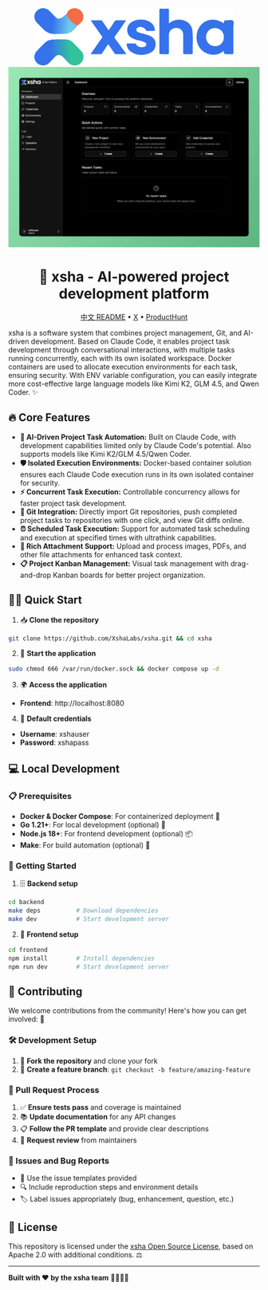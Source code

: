 <div align="center">

<img src="assets/logo.png" width="400"/>

<img src="assets/preview_20250814.png" width="800"/>

# 🚀 xsha - AI-powered project development platform

[中文 README](README_CN.md) • [X](https://x.com/0xTYZ) • [ProductHunt](https://www.producthunt.com/products/xsha)

</div>

xsha is a software system that combines project management, Git, and AI-driven development. Based on Claude Code, it enables project task development through conversational interactions, with multiple tasks running concurrently, each with its own isolated workspace. Docker containers are used to allocate execution environments for each task, ensuring security. With ENV variable configuration, you can easily integrate more cost-effective large language models like Kimi K2, GLM 4.5, and Qwen Coder. ✨

## 🔥 Core Features

- **🧠 AI-Driven Project Task Automation:** Built on Claude Code, with development capabilities limited only by Claude Code's potential. Also supports models like Kimi K2/GLM 4.5/Qwen Coder.
- **🛡️ Isolated Execution Environments:** Docker-based container solution ensures each Claude Code execution runs in its own isolated container for security.
- **⚡ Concurrent Task Execution:** Controllable concurrency allows for faster project task development.
- **🔄 Git Integration:** Directly import Git repositories, push completed project tasks to repositories with one click, and view Git diffs online.
- **⏰ Scheduled Task Execution:** Support for automated task scheduling and execution at specified times with ultrathink capabilities.
- **📎 Rich Attachment Support:** Upload and process images, PDFs, and other file attachments for enhanced task context.
- **📋 Project Kanban Management:** Visual task management with drag-and-drop Kanban boards for better project organization.

## 🏃‍♂️ Quick Start

1. 📥 **Clone the repository**

```bash
git clone https://github.com/XshaLabs/xsha.git && cd xsha
```

2. 🚀 **Start the application**

```bash
sudo chmod 666 /var/run/docker.sock && docker compose up -d
```

3. 🌍 **Access the application**

- **Frontend**: http://localhost:8080

4. 🔑 **Default credentials**

- **Username**: xshauser
- **Password**: xshapass

## 💻 Local Development

### 📋 Prerequisites

- **Docker & Docker Compose**: For containerized deployment 🐳
- **Go 1.21+**: For local development (optional) 🐹
- **Node.js 18+**: For frontend development (optional) 📦
- **Make**: For build automation (optional) 🔨

### 🚀 Getting Started

1. 🗄️ **Backend setup**

```bash
cd backend
make deps          # Download dependencies
make dev           # Start development server
```

2. 🎨 **Frontend setup**

```bash
cd frontend
npm install        # Install dependencies
npm run dev        # Start development server
```

## 🤝 Contributing

We welcome contributions from the community! Here's how you can get involved: 🎉

### 🛠️ Development Setup

1. 🍴 **Fork the repository** and clone your fork
2. 🌿 **Create a feature branch**: `git checkout -b feature/amazing-feature`

### 📝 Pull Request Process

1. ✅ **Ensure tests pass** and coverage is maintained
2. 📚 **Update documentation** for any API changes
3. 📋 **Follow the PR template** and provide clear descriptions
4. 👀 **Request review** from maintainers

### 🐛 Issues and Bug Reports

- 📄 Use the issue templates provided
- 🔍 Include reproduction steps and environment details
- 🏷️ Label issues appropriately (bug, enhancement, question, etc.)

## 📄 License

This repository is licensed under the [xsha Open Source License](LICENSE), based on Apache 2.0 with additional conditions. ⚖️

---

**Built with ❤️ by the xsha team** 👨‍💻👩‍💻
